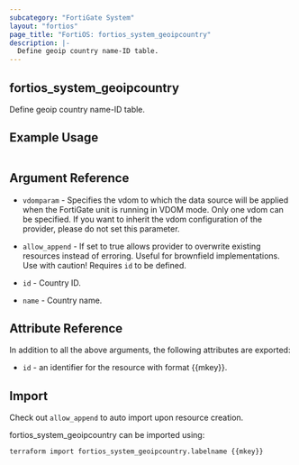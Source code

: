 ```yaml
---
subcategory: "FortiGate System"
layout: "fortios"
page_title: "FortiOS: fortios_system_geoipcountry"
description: |-
  Define geoip country name-ID table.
---
```


## fortios_system_geoipcountry
Define geoip country name-ID table.

## Example Usage

```hcl

```

## Argument Reference
* `vdomparam` - Specifies the vdom to which the data source will be applied when the FortiGate unit is running in VDOM mode. Only one vdom can be specified. If you want to inherit the vdom configuration of the provider, please do not set this parameter.
* `allow_append` - If set to true allows provider to overwrite existing resources instead of erroring. Useful for brownfield implementations. Use with caution! Requires `id` to be defined.

* `id` - Country ID.
* `name` - Country name.

## Attribute Reference

In addition to all the above arguments, the following attributes are exported:
* `id` - an identifier for the resource with format {{mkey}}.

## Import

Check out `allow_append` to auto import upon resource creation.

fortios_system_geoipcountry can be imported using:
```sh
terraform import fortios_system_geoipcountry.labelname {{mkey}}
```

